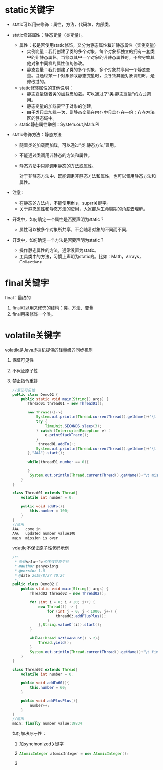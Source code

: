 # static关键字

- static可以用来修饰：属性，方法，代码块，内部类。

- static修饰属性：静态变量（类变量）。

  - 属性：按是否使用static修饰，又分为静态属性和非静态属性（实例变量）
    - 实例变量：我们创建了类的多个对象，每个对象都独立的拥有一套类中的非静态属性。当修改其中一个对象的非静态属性时，不会导致其他对象中同样的属性值的修改。
    - 静态变量：我们创建了类的多个对象，多个对象共享同一个静态变量。当通过某一个对象修改静态变量时，会导致其他对象调用时，是修改过的。
  - static修饰属性的其他说明：
    - 静态变量随着类的加载而加载。可以通过了“类.静态变量”的方式调用。
    - 静态变量的加载要早于对象的创建。
    - 由于类只会加载一次，则静态变量在内存中只会存在一份：存在方法区的静态域中。
  - static静态属性举例：System.out,Math.PI

- static修饰方法：静态方法

  - 随着类的加载而加载，可以通过“类.静态方法”调用。

  - 不能通过类调用非静态的方法和属性。

  - 静态方法中只能调用静态的方法或属性。

    对于非静态方法中，既能调用非静态方法和属性，也可以调用静态方法和属性。

- 注意：

  - 在静态的方法内，不能使用this，super关键字。
  - 关于静态属性和静态方法的使用，大家都从生命周期的角度去理解。

- 开发中，如何确定一个属性是否要声明为static？

  - 属性可以被多个对象所共享，不会随着对象的不同而不同。

- 开发中，如何确定一个方法是否要声明为static？

  - 操作静态属性的方法，通常设置为static。
  - 工具类中的方法，习惯上声明为static的。比如：Math，Arrays，Collections

# final关键字

final：最终的

1. final可以用来修饰的结构：类、方法、变量
2. final用来修饰一个类。

# volatile关键字

volatile是Java虚拟机提供的轻量级的同步机制

1. 保证可见性

2. 不保证原子性

3. 禁止指令重排

   ```java
   //保证可见性
   public class Demo02 {
       public static void main(String[] args) {
          Thread01 thread01 = new Thread01();
   
          new Thread(()->{
              System.out.println(Thread.currentThread().getName()+"\t come in");
              try {
                  TimeUnit.SECONDS.sleep(3);
              } catch (InterruptedException e) {
                  e.printStackTrace();
              }
               thread01.addTo();
              System.out.println(Thread.currentThread().getName()+"\t updated number value"+thread01.number);
          },"AAA").start();
   
          while(thread01.number == 0){
   
          }
           System.out.println(Thread.currentThread().getName()+"\t mission is over");
       }
   }
   
   class Thread01 extends Thread{
       volatile int number = 0;
   
       public void addTo(){
           this.number = 100;
       }
   }
   //输出
   AAA	 come in
   AAA	 updated number value100
   main	 mission is over
   ```

   volatile不保证原子性代码示例

   ```java
   /**
    * 验证volatile的不保证原子性
    * @author panyexiong
    * @version 1.0
    * @date 2019/8/27 20:24
    */
   public class Demo02 {
       public static void main(String[] args) {
           Thread02 thread02 = new Thread02();
   
           for (int i = 0; i < 20; i++) {
               new Thread(() -> {
                   for (int j = 0; j < 1000; j++) {
                       thread02.addPlusPlus();
                   }
               },String.valueOf(i)).start();
           }
   
           while(Thread.activeCount() > 2){
               Thread.yield();
           }
           System.out.println(Thread.currentThread().getName()+"\t finally number value:"+thread02.number);
       }
   }
   
   class Thread02 extends Thread{
       volatile int number = 0;
   
       public void addTo60(){
           this.number = 60;
       }
   
       public void addPlusPlus(){
           number++;
       }
   }
   //输出
   main: finally number value:19834
   ```

   如何解决原子性：

   1. 加synchronized关键字

   2. ```java
      AtomicInteger atomicInteger = new AtomicInteger();
      ```

   3. 

